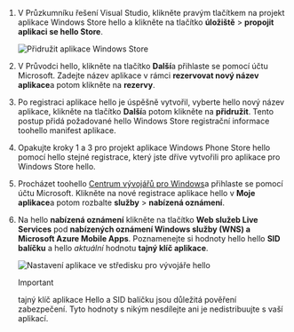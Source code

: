 
1. V Průzkumníku řešení Visual Studio, klikněte pravým tlačítkem na projekt aplikace Windows Store hello a klikněte na tlačítko **úložiště** > **propojit aplikaci se hello Store**.

    ![Přidružit aplikace Windows Store](./media/app-service-mobile-register-wns/notification-hub-associate-win8-app.png)
2. V Průvodci hello, klikněte na tlačítko **Další**a přihlaste se pomocí účtu Microsoft. Zadejte název aplikace v rámci **rezervovat nový název aplikace**a potom klikněte na **rezervy**.
3. Po registraci aplikace hello je úspěšně vytvořil, vyberte hello nový název aplikace, klikněte na tlačítko **Další**a potom klikněte na **přidružit**. Tento postup přidá požadované hello Windows Store registrační informace toohello manifest aplikace.
4. Opakujte kroky 1 a 3 pro projekt aplikace Windows Phone Store hello pomocí hello stejné registrace, který jste dříve vytvořili pro aplikace pro Windows Store hello.  
5. Procházet toohello [Centrum vývojářů pro Windows](https://dev.windows.com/en-us/overview)a přihlaste se pomocí účtu Microsoft. Klikněte na nové registrace aplikace hello v **Moje aplikace**a potom rozbalte **služby** > **nabízená oznámení**.
6. Na hello **nabízená oznámení** klikněte na tlačítko **Web služeb Live Services** pod **nabízených oznámení Windows služby (WNS) a Microsoft Azure Mobile Apps**. Poznamenejte si hodnoty hello hello **SID balíčku** a hello *aktuální* hodnotu **tajný klíč aplikace**. 

    ![Nastavení aplikace ve středisku pro vývojáře hello](./media/app-service-mobile-register-wns/mobile-services-win8-app-push-auth.png)

   > [!IMPORTANT]
   > tajný klíč aplikace Hello a SID balíčku jsou důležitá pověření zabezpečení. Tyto hodnoty s nikým nesdílejte ani je nedistribuujte s vaší aplikací.
   >
   >
